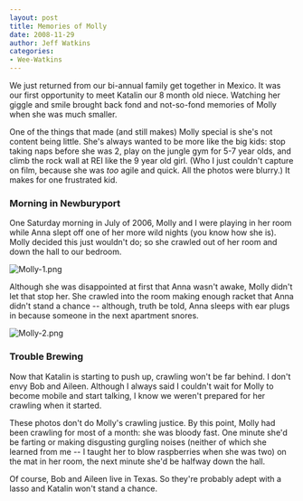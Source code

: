 ```yaml
---
layout: post
title: Memories of Molly
date: 2008-11-29
author: Jeff Watkins
categories:
- Wee-Watkins
---
```


We just returned from our bi-annual family get together in Mexico. It was our first opportunity to meet Katalin our 8 month old niece. Watching her giggle and smile brought back fond and not-so-fond memories of Molly when she was much smaller.

One of the things that made (and still makes) Molly special is she's not content being little. She's always wanted to be more like the big kids: stop taking naps before she was 2, play on the jungle gym for 5-7 year olds, and climb the rock wall at REI like the 9 year old girl. (Who I just couldn't capture on film, because she was _too_ agile and quick. All the photos were blurry.) It makes for one frustrated kid.

### Morning in Newburyport ###

One Saturday morning in July of 2006, Molly and I were playing in her room while Anna slept off one of her more wild nights (you know how she is). Molly decided this just wouldn't do; so she crawled out of her room and down the hall to our bedroom.

<div class="figure"><img class="photo" src="/assets/2008/11/molly-1.png" alt="Molly-1.png" border="0" ></div>

Although she was disappointed at first that Anna wasn't awake, Molly didn't let that stop her. She crawled into the room making enough racket that Anna didn't stand a chance -- although, truth be told, Anna sleeps with ear plugs in because someone in the next apartment snores.

<div class="figure"><img class="photo" src="/assets/2008/11/molly-2.png" alt="Molly-2.png" border="0" ></div>

### Trouble Brewing ###

Now that Katalin is starting to push up, crawling won't be far behind. I don't envy Bob and Aileen. Although I always said I couldn't wait for Molly to become mobile and start talking, I know we weren't prepared for her crawling when it started.

These photos don't do Molly's crawling justice. By this point, Molly had been crawling for most of a month: she was bloody fast. One minute she'd be farting or making disgusting gurgling noises (neither of which she learned from me -- I taught her to blow raspberries when she was two) on the mat in her room, the next minute she'd be halfway down the hall.

Of course, Bob and Aileen live in Texas. So they're probably adept with a lasso and Katalin won't stand a chance.